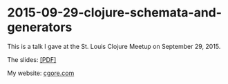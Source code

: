 # 2015-09-29-clojure-schemata-and-generators
This is a talk I gave at the St. Louis Clojure Meetup on September 29, 2015.

The slides: [[PDF]](https://github.com/cgore/2015-09-29-clojure-schemata-and-generators/raw/master/slides/slides.pdf)

My website: [cgore.com](http://www.cgore.com)
